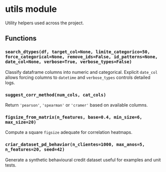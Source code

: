 # utils module

Utility helpers used across the project.

## Functions

### `search_dtypes(df, target_col=None, limite_categorico=50, force_categorical=None, remove_ids=False, id_patterns=None, date_col=None, verbose=True, verbose_types=False)`
Classify dataframe columns into numeric and categorical. Explicit `date_col` allows forcing columns to `datetime` and `verbose_types` controls detailed logs.

### `suggest_corr_method(num_cols, cat_cols)`
Return `'pearson'`, `'spearman'` or `'cramer'` based on available columns.

### `figsize_from_matrix(n_features, base=0.4, min_size=6, max_size=20)`
Compute a square `figsize` adequate for correlation heatmaps.

### `criar_dataset_pd_behavior(n_clientes=1000, max_anos=5, n_features=20, seed=42)`
Generate a synthetic behavioural credit dataset useful for examples and
unit tests.
